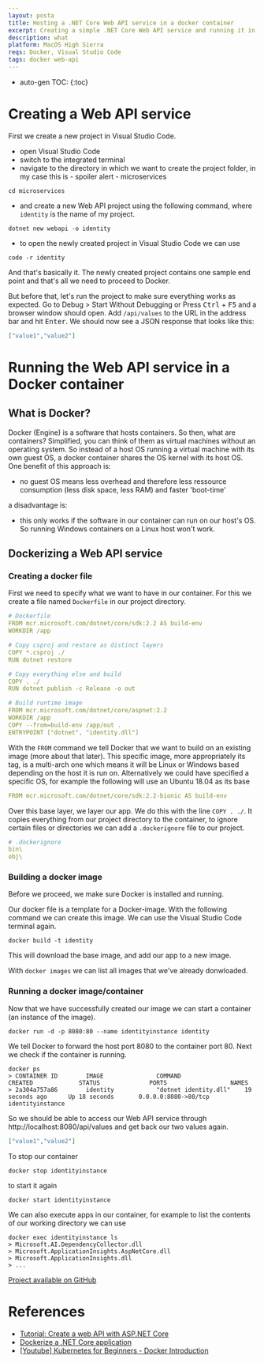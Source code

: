 ```yaml
---
layout: posta
title: Hosting a .NET Core Web API service in a docker container
excerpt: Creating a simple .NET Core Web API service and running it in a Docker container...
description: what
platform: MacOS High Sierra
reqs: Docker, Visual Studio Code
tags: docker web-api
---
```


* auto-gen TOC:
{:toc}

# Creating a Web API service
First we create a new project in Visual Studio Code.
* open Visual Studio Code
* switch to the integrated terminal
* navigate to the directory in which we want to create the project folder, in my case this is - spoiler alert - microservices
```shell
cd microservices
```
* and create a new Web API project using the following command, where `identity` is the name of my project.
```shell
dotnet new webapi -o identity
```
* to open the newly created project in Visual Studio Code we can use
```shell
code -r identity
```

And that's basically it. The newly created project contains one sample end point and that's all we need to proceed to Docker.

But before that, let's run the project to make sure everything works as expected. Go to Debug > Start Without Debugging or Press <kbd>Ctrl</kbd> + <kbd>F5</kbd> and a browser window should open.
Add `/api/values` to the URL in the address bar and hit <kbd>Enter</kbd>. We should now see a JSON response that looks like this:
```json
["value1","value2"]
```

# Running the Web API service in a Docker container
## What is Docker?
Docker (Engine) is a software that hosts containers. So then, what are containers? Simplified, you can think of them as virtual machines without an operating system. So instead of a host OS running a virtual machine with its own guest OS, a docker container shares the OS kernel with its host OS. One benefit of this approach is:
* no guest OS means less overhead and therefore less ressource consumption (less disk space, less RAM) and faster 'boot-time'

a disadvantage is:
* this only works if the software in our container can run on our host's OS. So running Windows containers on a Linux host won't work.

## Dockerizing a Web API service

### Creating a docker file
First we need to specify what we want to have in our container. For this we create a file named `Dockerfile` in our project directory.
```yaml
# Dockerfile
FROM mcr.microsoft.com/dotnet/core/sdk:2.2 AS build-env
WORKDIR /app

# Copy csproj and restore as distinct layers
COPY *.csproj ./
RUN dotnet restore

# Copy everything else and build
COPY . ./
RUN dotnet publish -c Release -o out

# Build runtime image
FROM mcr.microsoft.com/dotnet/core/aspnet:2.2
WORKDIR /app
COPY --from=build-env /app/out .
ENTRYPOINT ["dotnet", "identity.dll"]
```
With the `FROM` command we tell Docker that we want to build on an existing image (more about that later). This specific image, more appropriately its tag, is a multi-arch one which means it will be Linux or Windows based depending on the host it is run on. Alternatively we could have specified a specific OS, for example the following will use an Ubuntu 18.04 as its base
```yaml
FROM mcr.microsoft.com/dotnet/core/sdk:2.2-bionic AS build-env
```

Over this base layer, we layer our app. We do this with the line `COPY . ./`. It copies everything from our project directory to the container, to ignore certain files or directories we can add a `.dockerignore` file to our project.
```yaml
# .dockerignore
bin\
obj\
```

### Building a docker image
Before we proceed, we make sure Docker is installed and running.

Our docker file is a template for a Docker-image. With the following command we can create this image. We can use the Visual Studio Code terminal again.
```shell
docker build -t identity
```
This will download the base image, and add our app to a new image.

With `docker images` we can list all images that we've already donwloaded.

### Running a docker image/container
Now that we have successfully created our image we can start a container (an instance of the image).
``` shell
docker run -d -p 8080:80 --name identityinstance identity
```
We tell Docker to forward the host port 8080 to the container port 80.
Next we check if the container is running.
```shell
docker ps
> CONTAINER ID        IMAGE               COMMAND                  CREATED             STATUS              PORTS                  NAMES
> 2a304a757a86        identity            "dotnet identity.dll"    19 seconds ago      Up 18 seconds       0.0.0.0:8080->80/tcp   identityinstance
```

So we should be able to access our Web API service through http://localhost:8080/api/values and get back our two values again.
```json
["value1","value2"]
```

To stop our container 
```shell
docker stop identityinstance
```
to start it again
```shell
docker start identityinstance
```

We can also execute apps in our container, for example to list the contents of our working directory we can use
```shell
docker exec identityinstance ls
> Microsoft.AI.DependencyCollector.dll
> Microsoft.ApplicationInsights.AspNetCore.dll
> Microsoft.ApplicationInsights.dll
> ...
```

[Project available on GitHub](https://github.com/00101010/microservices)

# References
* [Tutorial: Create a web API with ASP.NET Core](https://docs.microsoft.com/en-us/aspnet/core/tutorials/first-web-api?view=aspnetcore-2.2&tabs=visual-studio-code)
* [Dockerize a .NET Core application](https://docs.docker.com/engine/examples/dotnetcore/)
* [[Youtube] Kubernetes for Beginners - Docker Introduction](https://www.youtube.com/watch?v=rmf04ylI2K0)